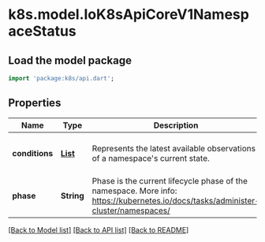 # k8s.model.IoK8sApiCoreV1NamespaceStatus

## Load the model package
```dart
import 'package:k8s/api.dart';
```

## Properties
Name | Type | Description | Notes
------------ | ------------- | ------------- | -------------
**conditions** | [**List<IoK8sApiCoreV1NamespaceCondition>**](IoK8sApiCoreV1NamespaceCondition.md) | Represents the latest available observations of a namespace's current state. | [optional] [default to const []]
**phase** | **String** | Phase is the current lifecycle phase of the namespace. More info: https://kubernetes.io/docs/tasks/administer-cluster/namespaces/   | [optional] 

[[Back to Model list]](../README.md#documentation-for-models) [[Back to API list]](../README.md#documentation-for-api-endpoints) [[Back to README]](../README.md)


